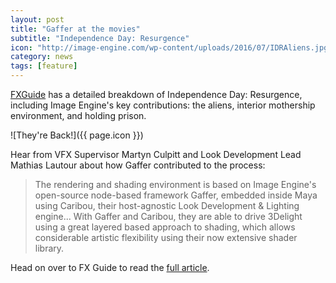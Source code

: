 ```yaml
---
layout: post
title: "Gaffer at the movies"
subtitle: "Independence Day: Resurgence"
icon: "http://image-engine.com/wp-content/uploads/2016/07/IDRAliens.jpg"
category: news
tags: [feature]
---
```


[FXGuide](http://www.fxguide.com) has a detailed breakdown of Independence Day: Resurgence, including Image Engine's key contributions: the aliens, interior mothership environment, and holding prison.

![They're Back!]({{ page.icon }})

Hear from VFX Supervisor Martyn Culpitt and Look Development Lead Mathias Lautour about how Gaffer contributed to the process:

> The rendering and shading environment is based on Image Engine's open-source node-based framework Gaffer, embedded inside Maya using Caribou, their host-agnostic Look Development & Lighting engine... With Gaffer and Caribou, they are able to drive 3Delight using a great layered based approach to shading, which allows considerable artistic flexibility using their now extensive shader library.

Head on over to FX Guide to read the [full article](https://www.fxguide.com/featured/the-mother-of-independence-day-resurgences/).
